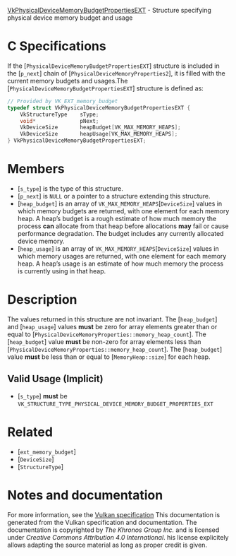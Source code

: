 [VkPhysicalDeviceMemoryBudgetPropertiesEXT](https://www.khronos.org/registry/vulkan/specs/1.3-extensions/man/html/VkPhysicalDeviceMemoryBudgetPropertiesEXT.html) - Structure specifying physical device memory budget and usage

# C Specifications
If the [`PhysicalDeviceMemoryBudgetPropertiesEXT`] structure is included
in the [`p_next`] chain of [`PhysicalDeviceMemoryProperties2`], it is
filled with the current memory budgets and usages.The [`PhysicalDeviceMemoryBudgetPropertiesEXT`] structure is defined as:
```c
// Provided by VK_EXT_memory_budget
typedef struct VkPhysicalDeviceMemoryBudgetPropertiesEXT {
    VkStructureType    sType;
    void*              pNext;
    VkDeviceSize       heapBudget[VK_MAX_MEMORY_HEAPS];
    VkDeviceSize       heapUsage[VK_MAX_MEMORY_HEAPS];
} VkPhysicalDeviceMemoryBudgetPropertiesEXT;
```

# Members
- [`s_type`] is the type of this structure.
- [`p_next`] is `NULL` or a pointer to a structure extending this structure.
- [`heap_budget`] is an array of `VK_MAX_MEMORY_HEAPS`[`DeviceSize`] values in which memory budgets are returned, with one element for each memory heap. A heap’s budget is a rough estimate of how much memory the process  **can**  allocate from that heap before allocations  **may**  fail or cause performance degradation. The budget includes any currently allocated device memory.
- [`heap_usage`] is an array of `VK_MAX_MEMORY_HEAPS`[`DeviceSize`] values in which memory usages are returned, with one element for each memory heap. A heap’s usage is an estimate of how much memory the process is currently using in that heap.

# Description
The values returned in this structure are not invariant.
The [`heap_budget`] and [`heap_usage`] values  **must**  be zero for array
elements greater than or equal to
[`PhysicalDeviceMemoryProperties::memory_heap_count`].
The [`heap_budget`] value  **must**  be non-zero for array elements less than
[`PhysicalDeviceMemoryProperties::memory_heap_count`].
The [`heap_budget`] value  **must**  be less than or equal to
[`MemoryHeap::size`] for each heap.
## Valid Usage (Implicit)
-  [`s_type`] **must**  be `VK_STRUCTURE_TYPE_PHYSICAL_DEVICE_MEMORY_BUDGET_PROPERTIES_EXT`

# Related
- [`ext_memory_budget`]
- [`DeviceSize`]
- [`StructureType`]

# Notes and documentation
For more information, see the [Vulkan specification](https://www.khronos.org/registry/vulkan/specs/1.3-extensions/html/vkspec.html)
This documentation is generated from the Vulkan specification and documentation.
The documentation is copyrighted by *The Khronos Group Inc.* and is licensed under *Creative Commons Attribution 4.0 International*.
his license explicitely allows adapting the source material as long as proper credit is given.
        